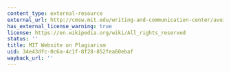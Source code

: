 ```yaml
---
content_type: external-resource
external_url: http://cmsw.mit.edu/writing-and-communication-center/avoiding-plagiarism/
has_external_license_warning: true
license: https://en.wikipedia.org/wiki/All_rights_reserved
status: ''
title: MIT Website on Plagiarism
uid: 34e43dfc-0c6a-4c1f-8f28-852fea60ebaf
wayback_url: ''
---
```

